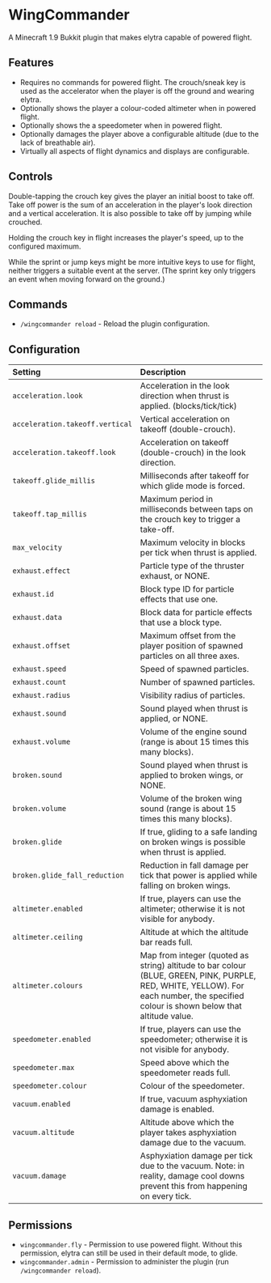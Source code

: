 WingCommander
=============
A Minecraft 1.9 Bukkit plugin that makes elytra capable of powered flight.


Features
--------

 * Requires no commands for powered flight.  The crouch/sneak key is used
   as the accelerator when the player is off the ground and wearing elytra.
 * Optionally shows the player a colour-coded altimeter when in powered flight.
 * Optionally shows the a speedometer when in powered flight.
 * Optionally damages the player above a configurable altitude (due to the lack
   of breathable air).
 * Virtually all aspects of flight dynamics and displays are configurable.


Controls
--------
Double-tapping the crouch key gives the player an initial boost to take off.
Take off power is the sum of an acceleration in the player's look direction and
a vertical acceleration.  It is also possible to take off by jumping while
crouched.

Holding the crouch key in flight increases the player's speed, up to the
configured maximum.

While the sprint or jump keys might be more intuitive keys to use for flight,
neither triggers a suitable event at the server.  (The sprint key only triggers
an event when moving forward on the ground.)


Commands
--------

 * `/wingcommander reload` - Reload the plugin configuration.


Configuration
-------------

| Setting | Description |
| :--- | :--- |
| `acceleration.look` | Acceleration in the look direction when thrust is applied. (blocks/tick/tick) |
| `acceleration.takeoff.vertical` | Vertical acceleration on takeoff (double-crouch). |
| `acceleration.takeoff.look` | Acceleration on takeoff (double-crouch) in the look direction. |
| `takeoff.glide_millis` | Milliseconds after takeoff for which glide mode is forced. |
| `takeoff.tap_millis` | Maximum period in milliseconds between taps on the crouch key to trigger a take-off. |
| `max_velocity` | Maximum velocity in blocks per tick when thrust is applied. |
| `exhaust.effect` | Particle type of the thruster exhaust, or NONE. |
| `exhaust.id` | Block type ID for particle effects that use one. |
| `exhaust.data` | Block data for particle effects that use a block type. |
| `exhaust.offset` | Maximum offset from the player position of spawned particles on all three axes. |
| `exhaust.speed` | Speed of spawned particles. |
| `exhaust.count` | Number of spawned particles. |
| `exhaust.radius` | Visibility radius of particles. |
| `exhaust.sound` | Sound played when thrust is applied, or NONE. |
| `exhaust.volume` | Volume of the engine sound (range is about 15 times this many blocks). |
| `broken.sound` | Sound played when thrust is applied to broken wings, or NONE. |
| `broken.volume` | Volume of the broken wing sound (range is about 15 times this many blocks). |
| `broken.glide` | If true, gliding to a safe landing on broken wings is possible when thrust is applied. |
| `broken.glide_fall_reduction` | Reduction in fall damage per tick that power is applied while falling on broken wings. |
| `altimeter.enabled` |  If true, players can use the altimeter; otherwise it is not visible for anybody. |
| `altimeter.ceiling` | Altitude at which the altitude bar reads full. |
| `altimeter.colours` | Map from integer (quoted as string) altitude to bar colour (BLUE, GREEN, PINK, PURPLE, RED, WHITE, YELLOW). For each number, the specified colour is shown below that altitude value. |
| `speedometer.enabled` | If true, players can use the speedometer; otherwise it is not visible for anybody. |
| `speedometer.max` | Speed above which the speedometer reads full. |
| `speedometer.colour` | Colour of the speedometer. |
| `vacuum.enabled`	| If true, vacuum asphyxiation damage is enabled. |
| `vacuum.altitude` | Altitude above which the player takes asphyxiation damage due to the vacuum. |
| `vacuum.damage` | Asphyxiation damage per tick due to the vacuum. Note: in reality, damage cool downs prevent this from happening on every tick. |


Permissions
-----------

 * `wingcommander.fly` - Permission to use powered flight. Without this
   permission, elytra can still be used in their default mode, to glide.
 * `wingcommander.admin` - Permission to administer the plugin (run `/wingcommander reload`).
